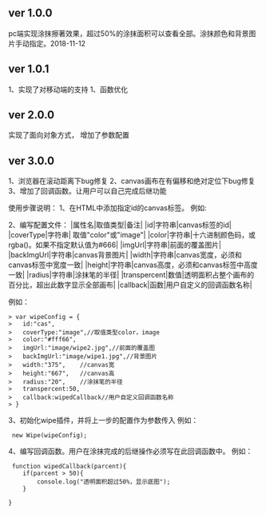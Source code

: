 ﻿## ver 1.0.0 ##
pc端实现涂抹擦著效果，超过50%的涂抹面积可以查看全部。涂抹颜色和背景图片手动指定。2018-11-12
## ver 1.0.1 ##
1、实现了对移动端的支持
1、函数优化
## ver 2.0.0 ##
实现了面向对象方式，
增加了参数配置
## ver 3.0.0 ##
1、浏览器在滚动距离下bug修复
2、canvas画布在有偏移和绝对定位下bug修复
3、增加了回调函数。让用户可以自己完成后继功能

使用步骤说明：
1、在HTML中添加指定id的canvas标签。
例如:<canvas id="cas" width="375" height="667"></canvas>

2、编写配置文件：
|属性名|取值类型|备注|
|id|字符串|canvas标签的id|
|coverType|字符串| 取值"color"或"image"|
|color|字符串|十六进制颜色码，或rgba()。如果不指定默认值为#666|
|imgUrl|字符串|前面的覆盖图片|
|backImgUrl|字符串|canvas背景图片|
|width|字符串|canvas宽度，必须和canvas标签中宽度一致|
|height|字符串|canvas高度，必须和canvas标签中高度一致|
|radius|字符串|涂抹笔的半径|
|transpercent|数值|透明面积占整个画布的百分比，超出此数字显示全部画布|
|callback|函数|用户自定义的回调函数名称|

例如：
``` 
> var wipeConfig = {
> 	id:"cas",
> 	coverType:"image",//取值类型color，image
> 	color:"#fff66",
> 	imgUrl:"image/wipe2.jpg",//前面的覆盖图
> 	backImgUrl:"image/wipe1.jpg",//背景图片
> 	width:"375",	//canvas宽
> 	height:"667",	//canvas高
> 	radius:"20",	//涂抹笔的半径
> 	transpercent:50,
> 	callback:wipedCallback//用户自定义回调函数名称
> }
 ```
 3、初始化wipe插件，并将上一步的配置作为参数传入
 例如：
``` 
 new Wipe(wipeConfig);
 ```
 4、编写回调函数。用户在涂抹完成的后继操作必须写在此回调函数中。
 例如：
``` 
 function wipedCallback(parcent){
	if(parcent > 50){
		console.log("透明面积超过50%，显示底图");
	}

}
 ```

